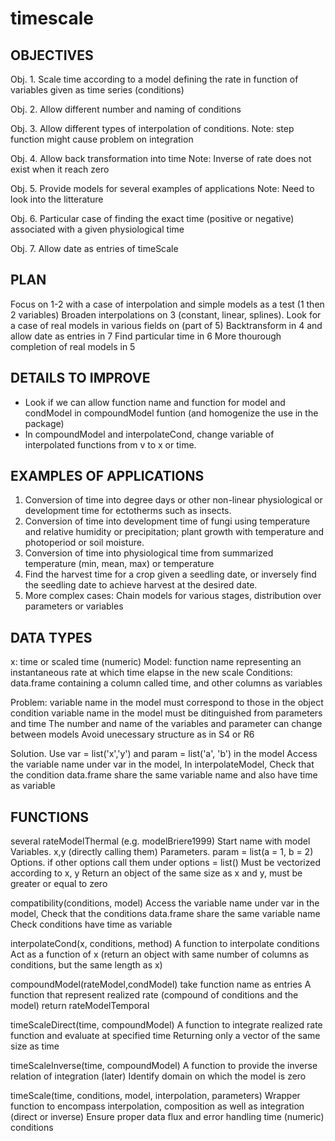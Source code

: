 # timescale

## OBJECTIVES
Obj. 1. Scale time according to a model defining the rate in function of variables given as time series (conditions)

Obj. 2. Allow different number and naming of conditions

Obj. 3. Allow different types of interpolation of conditions.
  Note: step function might cause problem on integration
  
Obj. 4. Allow back transformation into time
  Note: Inverse of rate does not exist when it reach zero
  
Obj. 5. Provide models for several examples of applications
  Note: Need to look into the litterature
  
Obj. 6. Particular case of finding the exact time (positive or negative) associated with a given physiological time

Obj. 7. Allow date as entries of timeScale

## PLAN
Focus on 1-2 with a case of interpolation and simple models as a test (1 then 2 variables)
Broaden interpolations on 3 (constant, linear, splines).
Look for a case of real models in various fields on (part of 5)
Backtransform in 4 and allow date as entries in 7
Find particular time in 6
More thourough completion of real models in 5

## DETAILS TO IMPROVE
- Look if we can allow function name and function for model and condModel in compoundModel funtion (and homogenize the use in the package)
- In compoundModel and interpolateCond, change variable of interpolated functions from v to x or time.


## EXAMPLES OF APPLICATIONS
 1. Conversion of time into degree days or other non-linear physiological or development time for ectotherms such as insects.
 2. Conversion of time into development time of fungi using temperature and relative humidity or precipitation;  plant growth with temperature and photoperiod or soil moisture.
 3. Conversion of time into physiological time from summarized temperature (min, mean, max) or temperature
 4. Find the harvest time for a crop given a seedling date, or inversely find the seedling date to achieve harvest at the desired date.
 5. More complex cases: Chain models for various stages, distribution over parameters or variables

## DATA TYPES
x: time or scaled time (numeric)
Model: function name representing an instantaneous rate at which time elapse in the new scale
Conditions: data.frame containing a column called time, and other columns as variables

Problem:
  variable name in the model must correspond to those in the object condition
  variable name in the model must be ditinguished from parameters and time
  The number and name of the variables and parameter can change between models
  Avoid unecessary structure as in S4 or R6

Solution.
  Use var = list('x','y') and param = list('a', 'b') in the model
  Access the variable name under var in the model,
  In interpolateModel, Check that the condition data.frame share the same variable name and also have    time as variable


## FUNCTIONS
several rateModelThermal (e.g. modelBriere1999)
  Start name with model
  Variables. x,y (directly calling them)
  Parameters. param = list(a = 1, b = 2)
  Options. if other options call them under options = list()
  Must be vectorized according to x, y
  Return an object of the same size as x and y, must be greater or equal to zero

compatibility(conditions, model)
  Access the variable name under var in the model,
  Check that the conditions data.frame share the same variable name
  Check conditions have time as variable

interpolateCond(x, conditions, method)
  A function to interpolate conditions
  Act as a function of x (return an object with same number of columns as conditions, but the same length as x)

compoundModel(rateModel,condModel)
  take function name as entries
  A function that represent realized rate (compound of conditions and the model)
  return rateModelTemporal

timeScaleDirect(time, compoundModel)
  A function to integrate realized rate function and evaluate at specified time
  Returning only a vector of the same size as time

timeScaleInverse(time, compoundModel)
  A function to provide the inverse relation of integration (later)
  Identify domain on which the model is zero

timeScale(time, conditions, model, interpolation, parameters)
  Wrapper function to encompass interpolation, composition as well as integration (direct or inverse)
  Ensure proper data flux and error handling
  time (numeric)
  conditions


